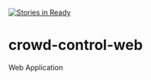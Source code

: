 [![Stories in Ready](https://badge.waffle.io/Crowd-Control-NEU/crowd-control-pi.svg?label=ready&title=Ready)](http://waffle.io/Crowd-Control-NEU/crowd-control-web)

# crowd-control-web
Web Application
